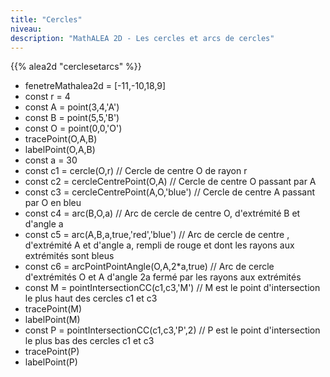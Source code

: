 ```yaml
---
title: "Cercles"
niveau:
description: "MathALEA 2D - Les cercles et arcs de cercles"
---
```


{{% alea2d "cerclesetarcs" %}}

<div class="ui hidden divider"></div>
<div class="ui hidden divider"></div>

* fenetreMathalea2d = [-11,-10,18,9]
* const r = 4
* const A = point(3,4,'A')
* const B = point(5,5,'B')
* const O = point(0,0,'O')
* tracePoint(O,A,B)
* labelPoint(O,A,B)
* const a = 30
* const c1 = cercle(O,r) // Cercle de centre O de rayon r
* const c2 = cercleCentrePoint(O,A) // Cercle de centre O passant par A
* const c3 = cercleCentrePoint(A,O,'blue') // Cercle de centre A passant par O en bleu
* const c4 = arc(B,O,a) // Arc de cercle de centre O, d'extrémité B et d'angle a
* const c5 = arc(A,B,a,true,'red','blue') // Arc de cercle de centre , d'extrémité A et d'angle a, rempli de rouge et dont les rayons aux extrémités sont bleus
* const c6 = arcPointPointAngle(O,A,2*a,true) // Arc de cercle d'extrémités O et A d'angle 2a fermé par les rayons aux extrémités
* const M = pointIntersectionCC(c1,c3,'M') // M est le point d'intersection le plus haut des cercles c1 et c3
* tracePoint(M)
* labelPoint(M)
* const P = pointIntersectionCC(c1,c3,'P',2) // P est le point d'intersection le plus bas des cercles c1 et c3
* tracePoint(P)
* labelPoint(P)
